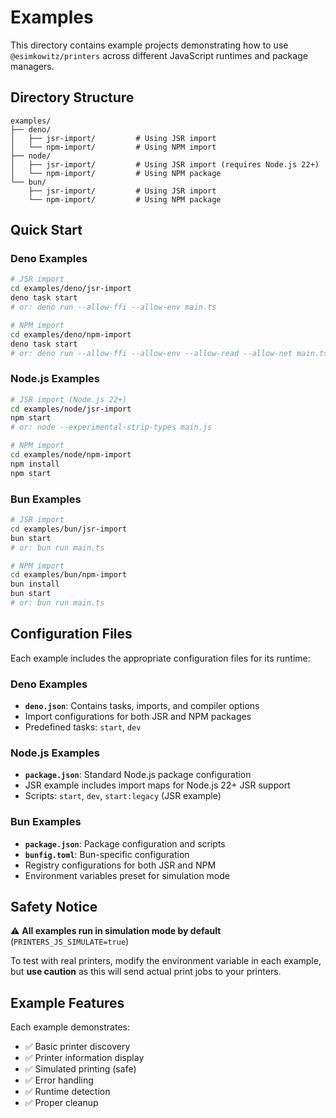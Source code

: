 # Examples

This directory contains example projects demonstrating how to use
`@esimkowitz/printers` across different JavaScript runtimes and package
managers.

## Directory Structure

```
examples/
├── deno/
│   ├── jsr-import/         # Using JSR import
│   └── npm-import/         # Using NPM import
├── node/
│   ├── jsr-import/         # Using JSR import (requires Node.js 22+)
│   └── npm-import/         # Using NPM package
└── bun/
    ├── jsr-import/         # Using JSR import
    └── npm-import/         # Using NPM package
```

## Quick Start

### Deno Examples

```bash
# JSR import
cd examples/deno/jsr-import
deno task start
# or: deno run --allow-ffi --allow-env main.ts

# NPM import  
cd examples/deno/npm-import
deno task start
# or: deno run --allow-ffi --allow-env --allow-read --allow-net main.ts
```

### Node.js Examples

```bash
# JSR import (Node.js 22+)
cd examples/node/jsr-import
npm start
# or: node --experimental-strip-types main.js

# NPM import
cd examples/node/npm-import  
npm install
npm start
```

### Bun Examples

```bash
# JSR import
cd examples/bun/jsr-import
bun start
# or: bun run main.ts

# NPM import
cd examples/bun/npm-import
bun install
bun start
# or: bun run main.ts
```

## Configuration Files

Each example includes the appropriate configuration files for its runtime:

### Deno Examples

- **`deno.json`**: Contains tasks, imports, and compiler options
- Import configurations for both JSR and NPM packages
- Predefined tasks: `start`, `dev`

### Node.js Examples

- **`package.json`**: Standard Node.js package configuration
- JSR example includes import maps for Node.js 22+ JSR support
- Scripts: `start`, `dev`, `start:legacy` (JSR example)

### Bun Examples

- **`package.json`**: Package configuration and scripts
- **`bunfig.toml`**: Bun-specific configuration
- Registry configurations for both JSR and NPM
- Environment variables preset for simulation mode

## Safety Notice

⚠️ **All examples run in simulation mode by default**
(`PRINTERS_JS_SIMULATE=true`)

To test with real printers, modify the environment variable in each example, but
**use caution** as this will send actual print jobs to your printers.

## Example Features

Each example demonstrates:

- ✅ Basic printer discovery
- ✅ Printer information display
- ✅ Simulated printing (safe)
- ✅ Error handling
- ✅ Runtime detection
- ✅ Proper cleanup

